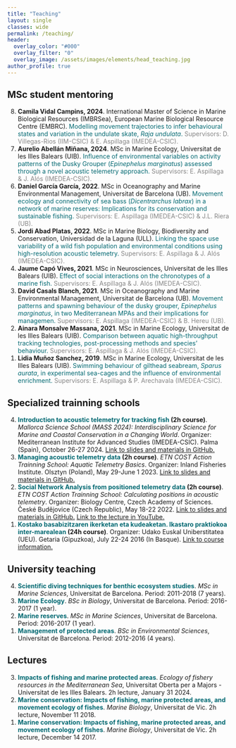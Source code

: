```yaml
---
title: "Teaching"
layout: single
classes: wide
permalink: /teaching/
header:
  overlay_color: "#000"
  overlay_filter: "0"
  overlay_image: /assets/images/elements/head_teaching.jpg
author_profile: true
---
```


## MSc student mentoring

<ol reversed>
  <li><b>Camila Vidal Campins, 2024</b>. International Master of Science in Marine Biological Resources (IMBRSea), European Marine Biological Resource Centre (EMBRC).<span style='color:#036972'> Modelling movement trajectories to infer behavioural states and variation in the undulate skate, <i>Raja undulata</i>.</span> <span style='color:#868686'>Supervisors: D. Villegas-Rios (IIM-CSIC) & E. Aspillaga (IMEDEA-CSIC).</span></li>
  
  <li><b>Aurelio Abellán Miñana, 2024</b>. MSc in Marine Ecology, Universitat de les Illes Balears (UIB). <span style='color:#036972'>Influence of environmental variables on activity patterns of the Dusky Grouper (<i>Epinephelus marginatus</i>) assessed through a novel acoustic telemetry approach.</span> <span style='color:#868686'>Supervisors: E. Aspillaga & J. Alós (IMEDEA-CSIC).</span></li>
  
  <li><b>Daniel García García, 2022</b>. MSc in Oceanography and Marine Environmental Management, Universitat de Barcelona (UB). <span style='color:#036972'>Movement ecology and connectivity of sea bass (<i>Dicentrarchus labrax</i>) in a network of marine reserves: Implications for its conservation and sustainable fishing.</span> <span style='color:#868686'>Supervisors: E. Aspillaga (IMEDEA-CSIC) & J.L. Riera (UB).</span></li>
  
  <li><b>Jordi Abad Platas, 2022</b>. MSc in Marine Biology, Biodiversity and Conservation, Universidad de la Laguna (ULL). <span style='color:#036972'>Linking the space use variability of a wild fish population and environmental conditions using high-resolution acoustic telemetry.</span> <span style='color:#868686'>Supervisors: E. Aspillaga & J. Alós (IMEDEA-CSIC).</span></li>
  
  <li><b>Jaume Capó Vives, 2021</b>. MSc in Neurosciences, Universitat de les Illes Balears (UIB). <span style='color:#036972'>Effect of social interactions on the chronotypes of a marine fish.</span> <span style='color:#868686'>Supervisors: E. Aspillaga & J. Alós (IMEDEA-CSIC).</span></li>
  
  <li><b>David Casals Blanch, 2021</b>. MSc in Oceanography and Marine Environmental Management, Universitat de Barcelona (UB). <span style='color:#036972'>Movement patterns and spawning behaviour of the dusky grouper, <i>Epinephelus marginatus</i>, in two Mediterranean MPAs and their implications for managemen.</span> <span style='color:#868686'>Supervisors: E. Aspillaga (IMEDEA-CSIC) & B. Hereu (UB).</span></li>
  
  <li><b>Ainara Monsalve Massana, 2021</b>. MSc in Marine Ecology, Universitat de les Illes Balears (UIB). <span style='color:#036972'>Comparison between aquatic high-throughput tracking technologies, post-processing methods and species’ behaviour.</span> <span style='color:#868686'>Supervisors: E. Aspillaga & J. Alós (IMEDEA-CSIC).</span></li>
  
  <li><b>Lidia Muñoz Sanchez, 2019</b>. MSc in Marine Ecology, Universitat de les Illes Balears (UIB). <span style='color:#036972'>Swimming behaviour of gilthead seabream, <i>Sparus aurata</i>, in experimental sea-cages and the influence of environmental enrichment. </span> <span style='color:#868686'>Supervisors: E. Aspillaga & P. Arechavala (IMEDEA-CSIC).</span></li>
</ol>

## Specialized trainning schools
<ol reversed>
  <li><b><span style='color:#036972'>Introduction to acoustic telemetry for tracking fish</span> (2h course)</b>. <i>Mallorca Science School (MASS 2024): Interdisciplinary Science for Marine and Coastal Conservation in a Changing World</i>. Organizer: Mediterranean Institute for Advanced Studies (IMEDEA-CSIC). Palma (Spain), October 26-27 2024. <a href='https://github.com/aspillaga/MASS2024_ACOUSTIC-TRACKING'>Link to slides and materials in GitHub.</a></li>

  <li><b><span style='color:#036972'>Managing acoustic telemetry data</span> (2h course)</b>. <i>ETN COST Action Trainning School: Aquatic Telemetry Basics</i>. Organizer: Inland Fisheries Institute. Olsztyn (Poland), May 29-June 1 2023. <a href='https://github.com/aspillaga/ETN2023_AT-DATA-MANAGEMENT'>Link to slides and materials in GitHub.</a> </li>

  <li><b><span style='color:#036972'>Social Network Analysis from positioned telemetry data</span> (2h course)</b>. <i>ETN COST Action Trainning School: Calculating positions in acoustic telemetry</i>. Organizer: Biology Centre, Czech Academy of Sciences. České Budějovice (Czech Republic), May 18-22 2022. <a href='https://github.com/aspillaga/ETN2022_SOCIAL-NETWORK-ANALYSIS'>Link to slides and materials in GitHub.</a> <a href='https://youtu.be/QVf-xrpazKs?si=9art1FgTtQU7hNvj'>Link to the lecture in YouTube.</a></li>

  <li><b><span style='color:#036972'>Kostako basabizitzaren ikerketan eta kudeaketan. Ikastaro praktiokoa inter-marealean</span> (24h course)</b>. Organizer: Udako Euskal Uniberstitatea (UEU). Getaria (Gipuzkoa), July 22-24 2016 (In Basque). <a href='https://www.ueu.eus/jarduera-akademikoa/934-kostako-basa-bizitzaren-ikerketan-ikastaro-praktikoa-inter-marealean'>Link to course information.</a></li>
</ol>

## University teaching
<ol reversed>
  <li><b><span style='color:#036972'>Scientific diving techniques for benthic ecosystem studies</span></b>. <i>MSc in Marine Sciences</i>, Universitat de Barcelona. Period: 2011-2018 (7 years).</li>

  <li><b><span style='color:#036972'>Marine Ecology</span></b>. <i>BSc in Biology</i>, Universitat de Barcelona. Period: 2016-2017 (1 year).</li>

  <li><b><span style='color:#036972'>Marine reserves</span></b>. <i>MSc in Marine Sciences</i>, Universitat de Barcelona. Period: 2016-2017 (1 year).</li>

  <li><b><span style='color:#036972'>Management of protected areas</span></b>. <i>BSc in Environmental Sciences</i>, Universitat de Barcelona. Period: 2012-2016 (4 years).</li>
</ol>


## Lectures
<ol reversed>
  <li><b><span style='color:#036972'>Impacts of fishing and marine protected areas</span></b>. <i>Ecology of fishery resources in the Mediterranean Sea</i>, Universitat Oberta per a Majors - Universitat de les Illes Balears. 2h lecture, January 31 2024.</li>
   
  <li><b><span style='color:#036972'>Marine conservation: Impacts of fishing, marine protected areas, and movement ecology of fishes</span></b>. <i>Marine Biology</i>, Universitat de Vic. 2h lecture, November 11 2018.</li>
  
  <li><b><span style='color:#036972'>Marine conservation: Impacts of fishing, marine protected areas, and movement ecology of fishes</span></b>. <i>Marine Biology</i>, Universitat de Vic. 2h lecture, December 14 2017.</li>
   

</ol>




